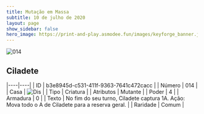 ```yaml
---
title: Mutação em Massa
subtitle: 10 de julho de 2020
layout: page
show_sidebar: false
hero_image: https://print-and-play.asmodee.fun/images/keyforge_banner.jpg
---
```


![014](https://cdn.keyforgegame.com/media/card_front/pt/479_014_5F79CJV2RVQP_pt.png)

## Ciladete

|----|----|
| ID | b3e8945d-c531-411f-9363-7641c472cacc |
| Número | 014 |
| Casa | ![Dis](https://archonarcana.com/images/thumb/e/e8/Dis.png/22px-Dis.png "Dis") |
| Tipo | Criatura |
| Atributos | Mutante |
| Poder | 4 |
| Armadura | 0 |
| Texto | No fim do seu turno, Ciladete captura 1A.   Ação: Mova todo o A de Ciladete para a reserva geral. |
| Raridade | Comum |
